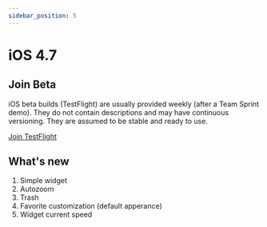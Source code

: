 ```yaml
---
sidebar_position: 5
---
```


# iOS 4.7

## Join Beta

iOS beta builds (TestFlight) are usually provided weekly (after a Team Sprint demo). They do not contain descriptions and may have continuous versioning. They are assumed to be stable and ready to use.  

<div>
  <a class="button button--active" href="https://testflight.apple.com/join/7poGNCKy">Join TestFlight</a>
</div>


## What's new

1. Simple widget
2. Autozoom
3. Trash
4. Favorite customization (default apperance)
5. Widget current speed 



